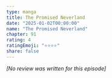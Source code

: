 ```yaml
---
type: manga
title: The Promised Neverland
date: "2025-01-02T00:00:00"
name: "The Promised Neverland"
chapter: 91
rating: 4
ratingEmoji: "⭐️⭐️⭐️⭐️"
share: false
---
```


_[No review was written for this episode]_